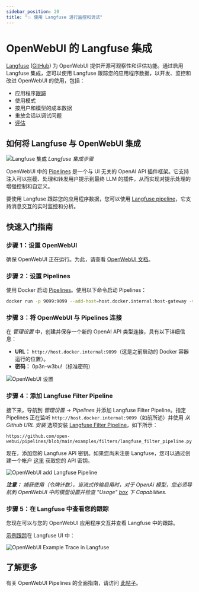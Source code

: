 ```yaml
---
sidebar_position: 20
title: "💥 使用 Langfuse 进行监控和调试"
---
```


# OpenWebUI 的 Langfuse 集成

[Langfuse](https://langfuse.com/) ([GitHub](https://github.com/langfuse/langfuse)) 为 OpenWebUI 提供开源可观察性和评估功能。通过启用 Langfuse 集成，您可以使用 Langfuse 跟踪您的应用程序数据，以开发、监控和改进 OpenWebUI 的使用，包括：

- 应用程序[跟踪](https://langfuse.com/docs/tracing)
- 使用模式
- 按用户和模型的成本数据
- 重放会话以调试问题
- [评估](https://langfuse.com/docs/scores/overview)

## 如何将 Langfuse 与 OpenWebUI 集成

![Langfuse 集成](https://langfuse.com/images/docs/openwebui-integration.gif)
_Langfuse 集成步骤_

OpenWebUI 中的 [Pipelines](https://github.com/open-webui/pipelines/) 是一个与 UI 无关的 OpenAI API 插件框架。它支持注入可以拦截、处理和转发用户提示到最终 LLM 的插件，从而实现对提示处理的增强控制和自定义。

要使用 Langfuse 跟踪您的应用程序数据，您可以使用 [Langfuse pipeline](https://github.com/open-webui/pipelines/blob/d4fca4c37c4b8603be7797245e749e9086f35130/examples/filters/langfuse_filter_pipeline.py)，它支持消息交互的实时监控和分析。

## 快速入门指南

### 步骤 1：设置 OpenWebUI

确保 OpenWebUI 正在运行。为此，请查看 [OpenWebUI 文档](https://docs.openwebui.com/)。

### 步骤 2：设置 Pipelines

使用 Docker 启动 [Pipelines](https://github.com/open-webui/pipelines/)。使用以下命令启动 Pipelines：

```bash
docker run -p 9099:9099 --add-host=host.docker.internal:host-gateway -v pipelines:/app/pipelines --name pipelines --restart always ghcr.io/open-webui/pipelines:main
```

### 步骤 3：将 OpenWebUI 与 Pipelines 连接

在 _管理设置_ 中，创建并保存一个新的 OpenAI API 类型连接，具有以下详细信息：

- **URL：** `http://host.docker.internal:9099`（这是之前启动的 Docker 容器运行的位置）。
- **密码：** 0p3n-w3bu!（标准密码）

![OpenWebUI 设置](https://langfuse.com/images/docs/openwebui-setup-settings.png)

### 步骤 4：添加 Langfuse Filter Pipeline

接下来，导航到 _管理设置_ -> _Pipelines_ 并添加 Langfuse Filter Pipeline。指定 Pipelines 正在监听 `http://host.docker.internal:9099`（如前所述）并使用 _从 Github URL 安装_ 选项安装 [Langfuse Filter Pipeline](https://github.com/open-webui/pipelines/blob/main/examples/filters/langfuse_filter_pipeline.py)，如下所示：

```
https://github.com/open-webui/pipelines/blob/main/examples/filters/langfuse_filter_pipeline.py
```

现在，添加您的 Langfuse API 密钥。如果您尚未注册 Langfuse，您可以通过创建一个帐户 [这里](https://cloud.langfuse.com) 获取您的 API 密钥。

![OpenWebUI add Langfuse Pipeline](https://langfuse.com//images/docs/openwebui-add-pipeline.png)

_**注意：** 捕获使用（令牌计数），当流式传输启用时，对于 OpenAi 模型，您必须导航到 OpenWebUI 中的模型设置并检查 "Usage" [box](https://github.com/open-webui/open-webui/discussions/5770#discussioncomment-10778586) 下 _Capabilities_._

### 步骤 5：在 Langfuse 中查看您的跟踪

您现在可以与您的 OpenWebUI 应用程序交互并查看 Langfuse 中的跟踪。

[示例跟踪](https://cloud.langfuse.com/project/cloramnkj0002jz088vzn1ja4/traces/904a8c1f-4974-4f8f-8a2f-129ae78d99c5?observation=fe5b127b-e71c-45ab-8ee5-439d4c0edc28)在 Langfuse UI 中：

![OpenWebUI Example Trace in Langfuse](https://langfuse.com/images/docs/openwebui-example-trace.png)

## 了解更多

有关 OpenWebUI Pipelines 的全面指南，请访问 [此帖子](https://ikasten.io/2024/06/03/getting-started-with-openwebui-pipelines/)。
